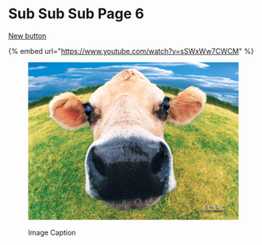 # Sub Sub Sub Page 6

<a href="../../../../" class="button secondary">New button</a>

{% embed url="https://www.youtube.com/watch?v=sSWxWw7CWCM" %}

<figure><img src="../../../../.gitbook/assets/funny-farm-animals-01.jpg" alt="Alt text for cow image"><figcaption><p>Image Caption</p></figcaption></figure>

